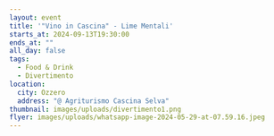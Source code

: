 ```yaml
---
layout: event
title: '"Vino in Cascina" - Lime Mentali'
starts_at: 2024-09-13T19:30:00
ends_at: ""
all_day: false
tags:
  - Food & Drink
  - Divertimento
location:
  city: Ozzero
  address: "@ Agriturismo Cascina Selva"
thumbnail: images/uploads/divertimento1.png
flyer: images/uploads/whatsapp-image-2024-05-29-at-07.59.16.jpeg
---
```

